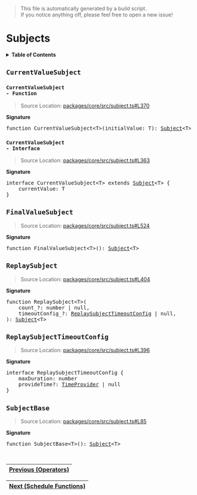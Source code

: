 > This file is automatically generated by a build script.<br>If you notice anything off, please feel free to open a new issue!

# Subjects

<details><summary><b>Table of Contents</b></summary><br>

1. [<code>CurrentValueSubject</code>](#CurrentValueSubject) - [<code>Function</code>](#CurrentValueSubject-Function), [<code>Interface</code>](#CurrentValueSubject-Interface)
2. [<code>FinalValueSubject</code>](#FinalValueSubject)
3. [<code>ReplaySubject</code>](#ReplaySubject)
   1. [<code>ReplaySubjectTimeoutConfig</code>](#ReplaySubjectTimeoutConfig)
4. [<code>SubjectBase</code>](#SubjectBase)</details>

## <a name="CurrentValueSubject"></a><code>CurrentValueSubject</code>

### <a name="CurrentValueSubject-Function"></a><code>CurrentValueSubject - Function</code>

> Source Location: [packages\/core\/src\/subject.ts#L370](..\/packages\/core\/src\/subject.ts#L370)

<b>Signature</b>

<pre>function CurrentValueSubject&lt;T&gt;(initialValue: T): <a href="01-00-api-basics.md#Subject-Interface">Subject</a>&lt;T&gt;</pre>

### <a name="CurrentValueSubject-Interface"></a><code>CurrentValueSubject - Interface</code>

> Source Location: [packages\/core\/src\/subject.ts#L363](..\/packages\/core\/src\/subject.ts#L363)

<b>Signature</b>

<pre>interface CurrentValueSubject&lt;T&gt; extends <a href="01-00-api-basics.md#Subject-Interface">Subject</a>&lt;T&gt; {<br>    currentValue: T<br>}</pre>

## <a name="FinalValueSubject"></a><code>FinalValueSubject</code>

> Source Location: [packages\/core\/src\/subject.ts#L524](..\/packages\/core\/src\/subject.ts#L524)

<b>Signature</b>

<pre>function FinalValueSubject&lt;T&gt;(): <a href="01-00-api-basics.md#Subject-Interface">Subject</a>&lt;T&gt;</pre>

## <a name="ReplaySubject"></a><code>ReplaySubject</code>

> Source Location: [packages\/core\/src\/subject.ts#L404](..\/packages\/core\/src\/subject.ts#L404)

<b>Signature</b>

<pre>function ReplaySubject&lt;T&gt;(<br>    count_?: number | null,<br>    timeoutConfig_?: <a href="#ReplaySubjectTimeoutConfig">ReplaySubjectTimeoutConfig</a> | null,<br>): <a href="01-00-api-basics.md#Subject-Interface">Subject</a>&lt;T&gt;</pre>

## <a name="ReplaySubjectTimeoutConfig"></a><code>ReplaySubjectTimeoutConfig</code>

> Source Location: [packages\/core\/src\/subject.ts#L396](..\/packages\/core\/src\/subject.ts#L396)

<b>Signature</b>

<pre>interface ReplaySubjectTimeoutConfig {<br>    maxDuration: number<br>    provideTime?: <a href="01-05-api-utils.md#TimeProvider">TimeProvider</a> | null<br>}</pre>

## <a name="SubjectBase"></a><code>SubjectBase</code>

> Source Location: [packages\/core\/src\/subject.ts#L85](..\/packages\/core\/src\/subject.ts#L85)

<b>Signature</b>

<pre>function SubjectBase&lt;T&gt;(): <a href="01-00-api-basics.md#Subject-Interface">Subject</a>&lt;T&gt;</pre><br>

| [Previous \(Operators\)](01-02-api-operators.md#readme) |
| --- |

<div align="right">

| [Next \(Schedule Functions\)](01-04-api-schedule-functions.md#readme) |
| --- |
</div>
